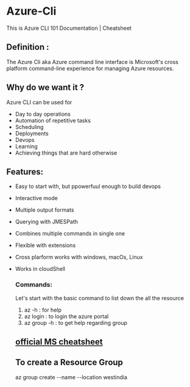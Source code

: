# Azure-Cli
This is Azure CLI 101 Documentation | Cheatsheet

## Definition :

The Azure Cli aka Azure command line interface is Microsoft's cross platform command-line experience for managing Azure resources.

## Why do we want it ?

Azure CLI can be used for 
* Day to day operations
* Automation of repetitive tasks
* Scheduling
* Deployments
* Devops
* Learning
* Achieving things that are hard otherwise

## Features: 
* Easy to start with, but ppowerfuul enough to build devops
* Interactive mode
* Multiple output formats
* Querying with JMESPath
* Combines multiple commands in single one
* Flexible with extensions
* Cross plarform works with windows, macOs, Linux
* Works in cloudShell

  ### Commands:

  Let's start with the basic command to list down the all the resource

  1. az -h : for help
  2. az login : to login the azure portal
  3. az group -h : to get help regarding group

  ## [official MS cheatsheet](https://learn.microsoft.com/en-us/cli/azure/reference-index?view=azure-cli-latest)

  ## To create a Resource Group

  az group create --name <WhateverResourceGroupName> --location westindia


